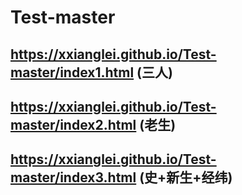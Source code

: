 # Test-master
## https://xxianglei.github.io/Test-master/index1.html  (三人)
## https://xxianglei.github.io/Test-master/index2.html  (老生)
## https://xxianglei.github.io/Test-master/index3.html  (史+新生+经纬)
